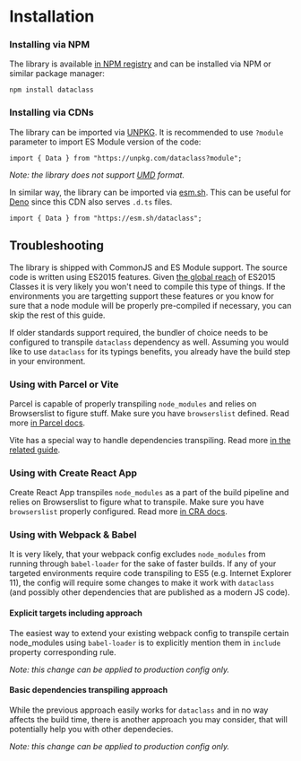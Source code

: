 # Installation

### Installing via NPM

The library is available [in NPM registry](https://www.npmjs.com/package/dataclass) and can be
installed via NPM or similar package manager:

```sh:no-line-numbers
npm install dataclass
```

### Installing via CDNs

The library can be imported via [UNPKG](https://unpkg.com/). It is recommended to use `?module`
parameter to import ES Module version of the code:

```js:no-line-numbers
import { Data } from "https://unpkg.com/dataclass?module";
```

_Note: the library does not support [UMD](https://github.com/umdjs/umd) format._

In similar way, the library can be imported via [esm.sh](http://esm.sh/). This can be useful for
[Deno](https://deno.land/) since this CDN also serves `.d.ts` files.

```ts:no-line-numbers
import { Data } from "https://esm.sh/dataclass";
```

## Troubleshooting

The library is shipped with CommonJS and ES Module support. The source code is written using ES2015
features. Given [the global reach](https://caniuse.com/es6-class) of ES2015 Classes it is very
likely you won't need to compile this type of things. If the environments you are targetting support
these features or you know for sure that a node module will be properly pre-compiled if necessary,
you can skip the rest of this guide.

If older standards support required, the bundler of choice needs to be configured to transpile
`dataclass` dependency as well. Assuming you would like to use `dataclass` for its typings benefits,
you already have the build step in your environment.

### Using with Parcel or Vite

Parcel is capable of properly transpiling `node_modules` and relies on Browserslist to figure stuff.
Make sure you have `browserslist` defined. Read more
[in Parcel docs](https://parceljs.org/getting-started/webapp/#declaring-browser-targets).

Vite has a special way to handle dependencies transpiling. Read more
[in the related guide](https://vitejs.dev/guide/dep-pre-bundling.html).

### Using with Create React App

Create React App transpiles `node_modules` as a part of the build pipeline and relies on
Browserslist to figure what to transpile. Make sure you have `browserslist` properly configured.
Read more
[in CRA docs](https://create-react-app.dev/docs/supported-browsers-features/#configuring-supported-browsers).

### Using with Webpack & Babel

It is very likely, that your webpack config excludes `node_modules` from running through
`babel-loader` for the sake of faster builds. If any of your targeted environments require code
transpiling to ES5 (e.g. Internet Explorer 11), the config will require some changes to make it work
with `dataclass` (and possibly other dependencies that are published as a modern JS code).

#### Explicit targets including approach

The easiest way to extend your existing webpack config to transpile certain node_modules using
`babel-loader` is to explicitly mention them in `include` property corresponding rule.

_Note: this change can be applied to production config only._

#### Basic dependencies transpiling approach

While the previous approach easily works for `dataclass` and in no way affects the build time, there
is another approach you may consider, that will potentially help you with other dependecies.

_Note: this change can be applied to production config only._
